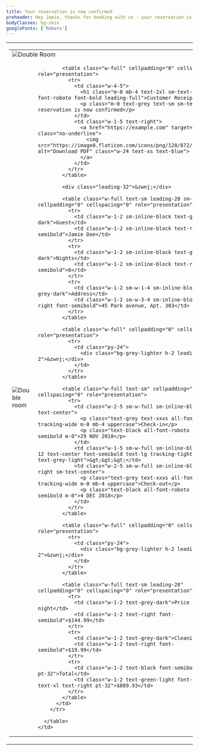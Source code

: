 ```yaml
---
title: Your reservation is now confirmed
preheader: Hey Jamie, thanks for booking with us - your reservation is now confirmed ✔
bodyClasses: bg-skin
googleFonts: ['Roboto']
---
```


<table class="wrapper w-full h-full all-font-sans" cellpadding="0" cellspacing="0" role="presentation">
  <tr>
    <td align="center" class="w-full p-24">
      <table class="w-600 sm-w-full" cellpadding="0" cellspacing="0" role="presentation">
        <tr>
          <td colspan="2" class="hidden sm-inline-block">
            <img src="https://images.unsplash.com/photo-1505577058444-a3dab90d4253?ixlib=rb-0.3.5&s=fed02ccbe457c9b8fc1f2cf76f30d755&w=600&h=400&q=80&fit=crop" alt="Double Room" class="shadow-lg rounded-tl rounded-tr">
          </td>
        </tr>
        <tr>
          <td class="w-160 py-40 sm-hidden">
            <img src="https://images.unsplash.com/photo-1505577058444-a3dab90d4253?ixlib=rb-0.3.5&s=fed02ccbe457c9b8fc1f2cf76f30d755&w=320&h=800&q=80&fit=crop" alt="Double room" class="w-160 shadow-lg rounded-tl rounded-bl">
          </td>
          <td align="left" class="bg-white shadow-lg p-40 sm-p-20 align-top rounded-sm sm-dui17-b-t relative z-50">

            <table class="w-full" cellpadding="0" cellspacing="0" role="presentation">
              <tr>
                <td class="w-4-5">
                  <h1 class="m-0 mb-4 text-2xl sm-text-lg all-font-roboto font-bold leading-full">Customer Receipt</h1>
                  <p class="m-0 text-grey text-sm sm-text-xs">Your reservation is now confirmed</p>
                </td>
                <td class="w-1-5 text-right">
                  <a href="https://example.com" target="_blank" class="no-underline">
                    <img src="https://image0.flaticon.com/icons/png/128/872/872220.png" alt="Download PDF" class="w-24 text-xs text-blue">
                  </a>
                </td>
              </tr>
            </table>

            <div class="leading-32">&zwnj;</div>

            <table class="w-full text-sm leading-28 sm-leading-32" cellpadding="0" cellspacing="0" role="presentation">
              <tr>
                <td class="w-1-2 sm-inline-block text-grey-dark">Guest</td>
                <td class="w-1-2 sm-inline-block text-right font-semibold">Jamie Doe</td>
              </tr>
              <tr>
                <td class="w-1-2 sm-inline-block text-grey-dark">Nights</td>
                <td class="w-1-2 sm-inline-block text-right font-semibold">6</td>
              </tr>
              <tr>
                <td class="w-1-2 sm-w-1-4 sm-inline-block text-grey-dark">Address</td>
                <td class="w-1-2 sm-w-3-4 sm-inline-block text-right font-semibold">45 Park avenue, Apt. 303</td>
              </tr>
            </table>

            <table class="w-full" cellpadding="0" cellspacing="0" role="presentation">
              <tr>
                <td class="py-24">
                  <div class="bg-grey-lighter h-2 leading-2">&zwnj;</div>
                </td>
              </tr>
            </table>

            <table class="w-full text-sm" cellpadding="0" cellspacing="0" role="presentation">
              <tr>
                <td class="w-2-5 sm-w-full sm-inline-block sm-text-center">
                  <p class="text-grey text-xxxs all-font-roboto tracking-wide m-0 mb-4 uppercase">Check-in</p>
                  <p class="text-black all-font-roboto font-semibold m-0">29 NOV 2018</p>
                </td>
                <td class="w-1-5 sm-w-full sm-inline-block sm-py-12 text-center font-semibold text-lg tracking-tight font-mono text-grey-light">&gt;&gt;&gt;</td>
                <td class="w-2-5 sm-w-full sm-inline-block text-right sm-text-center">
                  <p class="text-grey text-xxxs all-font-roboto tracking-wide m-0 mb-4 uppercase">Check-out</p>
                  <p class="text-black all-font-roboto font-semibold m-0">4 DEC 2018</p>
                </td>
              </tr>
            </table>

            <table class="w-full" cellpadding="0" cellspacing="0" role="presentation">
              <tr>
                <td class="py-24">
                  <div class="bg-grey-lighter h-2 leading-2">&zwnj;</div>
                </td>
              </tr>
            </table>

            <table class="w-full text-sm leading-28" cellpadding="0" cellspacing="0" role="presentation">
              <tr>
                <td class="w-1-2 text-grey-dark">Price per night</td>
                <td class="w-1-2 text-right font-semibold">$144.99</td>
              </tr>
              <tr>
                <td class="w-1-2 text-grey-dark">Cleaning fee</td>
                <td class="w-1-2 text-right font-semibold">$19.99</td>
              </tr>
              <tr>
                <td class="w-1-2 text-black font-semibold text-xl pt-32">Total</td>
                <td class="w-1-2 text-green-light font-semibold text-xl text-right pt-32">$889.93</td>
              </tr>
            </table>
          </td>
        </tr>

      </table>
    </td>
  </tr>
</table>
